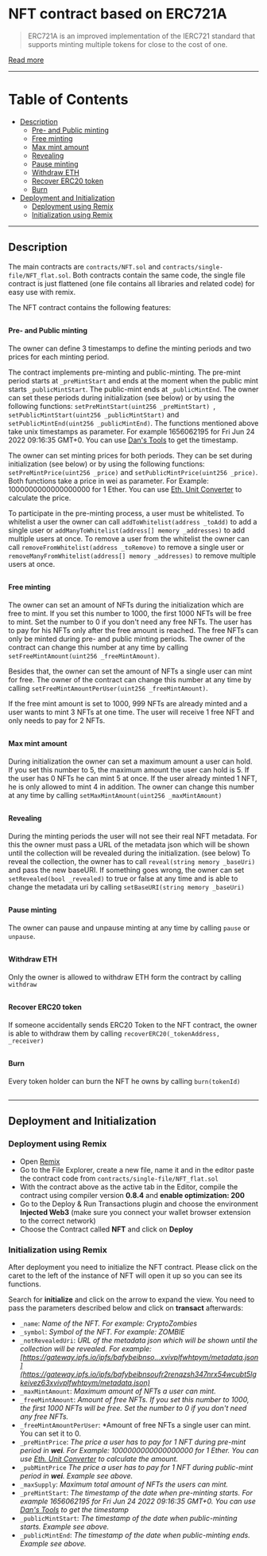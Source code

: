 # NFT contract based on ERC721A
> ERC721A is an improved implementation of the IERC721 standard that supports minting multiple tokens for close to the cost of one.
> 
[Read more](https://www.erc721a.org/)

---

# Table of Contents
<!-- - [NFT contract based on ERC721A](#nft-contract-based-on-erc721a)
- [Table of Contents](#table-of-contents) -->
  - [Description](#description)
      - [Pre- and Public minting](#pre--and-public-minting)
      - [Free minting](#free-minting)
      - [Max mint amount](#max-mint-amount)
      - [Revealing](#revealing)
      - [Pause minting](#pause-minting)
      - [Withdraw ETH](#withdraw-eth)
      - [Recover ERC20 token](#recover-erc20-token)
      - [Burn](#burn)
  - [Deployment and Initialization](#deployment-and-initialization)
    - [Deployment using Remix](#deployment-using-remix)
    - [Initialization using Remix](#initialization-using-remix)
  
---


## Description

The main contracts are `contracts/NFT.sol` and `contracts/single-file/NFT_flat.sol`. Both contracts contain the same code, the single file contract is just flattened (one file contains all libraries and related code) for easy use with remix.

The NFT contract contains the following features:
##

#### Pre- and Public minting
  The owner can define 3 timestamps to define the minting periods and two prices for each minting period. 
  
  The contract implements pre-minting and public-minting. The pre-mint period starts at `_preMintStart` and ends at the moment when the public mint starts `_publicMintStart`. The public-mint ends at `_publicMintEnd`. 
  The owner can set these periods during initialization (see below) or by using the following functions: `setPreMintStart(uint256 _preMintStart) `, `setPublicMintStart(uint256 _publicMintStart)` and `setPublicMintEnd(uint256 _publicMintEnd)`.
  The functions mentioned above take unix timestamps as parameter. 
  For example 1656062195 for Fri Jun 24 2022 09:16:35 GMT+0. 
  You can use [Dan's Tools](https://www.unixtimestamp.com/) to get the timestamp.
  
  The owner can set minting prices for both periods. They can be set during initialization (see below) or by using the following functions:
  `setPreMintPrice(uint256 _price)` and `setPublicMintPrice(uint256 _price)`. Both functions take a price in wei as parameter. 
  For Example: 1000000000000000000 for 1 Ether. You can use [Eth. Unit Converter](https://eth-converter.com/) to calculate the price.
  
  To participate in the pre-minting process, a user must be whitelisted.
  To whitelist a user the owner can call `addToWhitelist(address _toAdd)` to add a single user or `addManyToWhitelist(address[] memory _addresses)` to add multiple users at once.
  To remove a user from the whitelist the owner can call `removeFromWhitelist(address _toRemove)` to remove a single user or `removeManyFromWhitelist(address[] memory _addresses)` to remove multiple users at once.
  
  ##

#### Free minting
  The owner can set an amount of NFTs during the initialization which are free to mint. If you set this number to 1000, the first 1000 NFTs will be free to mint. Set the number to 0 if you don't need any free NFTs.
  The user has to pay for his NFTs only after the free amount is reached.
  The free NFTs can only be minted during pre- and public minting periods.
  The owner of the contract can change this number at any time by calling `setFreeMintAmount(uint256 _freeMintAmount)`.

  Besides that, the owner can set the amount of NFTs a single user can mint for free. The owner of the contract can change this number at any time by calling `setFreeMintAmountPerUser(uint256 _freeMintAmount)`.

  If the free mint amount is set to 1000, 999 NFTs are already minted and a user wants to mint 3 NFTs at one time. The user will receive 1 free NFT and only needs to pay for 2 NFTs.
  
  ##


#### Max mint amount
  During initialization the owner can set a maximum amount a user can hold. If you set this number to 5, the maximum amount the user can hold is 5.
  If the user has 0 NFTs he can mint 5 at once. If the user already minted 1 NFT, he is only allowed to mint 4 in addition.
  The owner can change this number at any time by calling `setMaxMintAmount(uint256 _maxMintAmount)`

  ##
  
#### Revealing
  During the minting periods the user will not see their real NFT metadata.
  For this the owner must pass a URL of the metadata json which will be shown until the collection will be revealed during the initialization. (see below)
  To reveal the collection, the owner has to call `reveal(string memory _baseUri)` and pass the new baseURI.
  If something goes wrong, the owner can set `setRevealed(bool _revealed)` to true or false at any time and is able to change the metadata uri by calling `setBaseURI(string memory _baseUri)`
 
  ##

#### Pause minting
  The owner can pause and unpause minting at any time by calling `pause` or `unpause`.

  ##

#### Withdraw ETH
  Only the owner is allowed to withdraw ETH form the contract by calling `withdraw`
  
  ##

#### Recover ERC20 token
  If someone accidentally sends ERC20 Token to the NFT contract, the owner is able to withdraw them by calling `recoverERC20(_tokenAddress, _receiver)`
  ##

#### Burn
  Every token holder can burn the NFT he owns by calling `burn(tokenId)`
  
  ##

---

## Deployment and Initialization

### Deployment using Remix

- Open [Remix](https://remix.ethereum.org)
- Go to the File Explorer, create a new file, name it and in the editor paste the contract code from `contracts/single-file/NFT_flat.sol`
- With the contract above as the active tab in the Editor, compile the contract using compiler version **0.8.4** and **enable optimization: 200**
- Go to the Deploy & Run Transactions plugin and choose the environment **Injected Web3** (make sure you connect your wallet browser extension to the correct network)
- Choose the Contract called **NFT** and click on **Deploy**

### Initialization using Remix

After deployment you need to initialize the NFT contract. Please click on the caret to the left of the instance of NFT will open it up so you can see its functions.

Search for **initialize** and click on the arrow to expand the view. You need to pass the parameters described below and click on **transact** afterwards:

- `_name`: *Name of the NFT. For example: CryptoZombies*
- `_symbol`: *Symbol of the NFT. For example: ZOMBIE*
- `_notRevealedUri`: *URL of the metadata json which will be shown until the collection will be revealed. For example: [https://gateway.ipfs.io/ipfs/bafybeibnso...xvivplfwhtpym/metadata.json](https://gateway.ipfs.io/ipfs/bafybeibnsoufr2renqzsh347nrx54wcubt5lgkeivez63xvivplfwhtpym/metadata.json)*
- `_maxMintAmount`: *Maximum amount of NFTs a user can mint.*
- `_freeMintAmount`: *Amount of free NFTs. If you set this number to 1000, the first 1000 NFTs will be free. Set the number to 0 if you don't need any free NFTs.*
- `_freeMintAmountPerUser`: *Amount of free NFTs a single user can mint. You can set it to 0.
- `_preMintPrice`: *The price a user has to pay for 1 NFT during pre-mint period in **wei**. For Example: 1000000000000000000 for 1 Ether. You can use [Eth. Unit Converter](https://eth-converter.com/) to calculate the amount.*
- `_pubMintPrice` *The price a user has to pay for 1 NFT during public-mint period in **wei**. Example see above.*
- `_maxSupply`: *Maximum total amount of NFTs the users can mint.*
- `_preMintStart`: *The timestamp of the date when pre-minting starts. For example 1656062195 for Fri Jun 24 2022 09:16:35 GMT+0. You can use [Dan's Tools](https://www.unixtimestamp.com/) to get the timestamp*
- `_publicMintStart`: *The timestamp of the date when public-minting starts. Example see above.*
- `_publicMintEnd`: *The timestamp of the date when public-minting ends. Example see above.*
